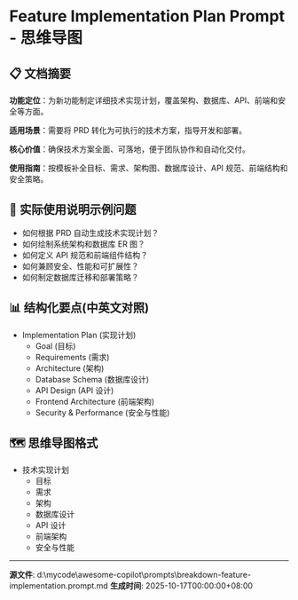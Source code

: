 # Feature Implementation Plan Prompt - 思维导图

## 📋 文档摘要

**功能定位**：为新功能制定详细技术实现计划，覆盖架构、数据库、API、前端和安全等方面。

**适用场景**：需要将 PRD 转化为可执行的技术方案，指导开发和部署。

**核心价值**：确保技术方案全面、可落地，便于团队协作和自动化交付。

**使用指南**：按模板补全目标、需求、架构图、数据库设计、API 规范、前端结构和安全策略。

## 🎯 实际使用说明示例问题

- 如何根据 PRD 自动生成技术实现计划？
- 如何绘制系统架构和数据库 ER 图？
- 如何定义 API 规范和前端组件结构？
- 如何兼顾安全、性能和可扩展性？
- 如何制定数据库迁移和部署策略？

## 📊 结构化要点(中英文对照)

- Implementation Plan (实现计划)
  - Goal (目标)
  - Requirements (需求)
  - Architecture (架构)
  - Database Schema (数据库设计)
  - API Design (API 设计)
  - Frontend Architecture (前端架构)
  - Security & Performance (安全与性能)

## 🗺️ 思维导图格式

- 技术实现计划
  - 目标
  - 需求
  - 架构
  - 数据库设计
  - API 设计
  - 前端架构
  - 安全与性能

---
**源文件**: d:\mycode\awesome-copilot\prompts\breakdown-feature-implementation.prompt.md
**生成时间**: 2025-10-17T00:00:00+08:00
